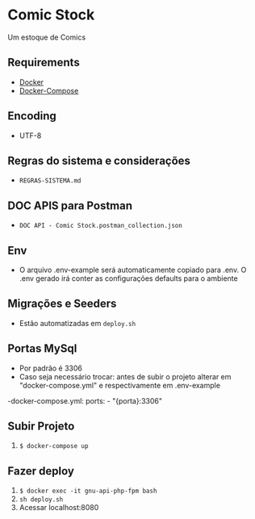 # Comic Stock

Um estoque de Comics

## Requirements
- [Docker](https://www.docker.com)
- [Docker-Compose](https://docs.docker.com/compose)

## Encoding
- UTF-8

## Regras do sistema e considerações
- `REGRAS-SISTEMA.md`

## DOC APIS para Postman
- `DOC API - Comic Stock.postman_collection.json`

## Env
- O arquivo .env-example será automaticamente copiado para .env. O .env gerado irá conter as configurações defaults para o ambiente

## Migrações e Seeders
- Estão automatizadas em `deploy.sh`

## Portas MySql
- Por padrão é 3306
- Caso seja necessário trocar: antes de subir o projeto alterar em "docker-compose.yml" e respectivamente em .env-example

-docker-compose.yml:
ports:
        - "{porta}:3306"

## Subir Projeto
1. `$ docker-compose up`

## Fazer deploy
1. `$ docker exec -it gnu-api-php-fpm bash`
2. `sh deploy.sh`
3. Acessar localhost:8080
